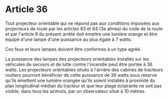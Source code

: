 # Article 36

Tout projecteur orientable qui ne répond pas aux conditions imposées aux projecteurs de route par les articles 83 et 84 (3e alinéa) du code de la route et par l'article 9 du présent arrêté doit émettre une lumière orange et être équipé d'une lampe d'une puissance au plus égale à 7 watts.

Ces feux et leurs lampes doivent être conformes à un type agréé.

La puissance des lampes des projecteurs orientables installés sur les véhicules de secours et de lutte contre l'incendie peut être portée à 36 watts. Les projecteurs orientables situés à l'arrière des cabines de tracteurs routiers pourront bénéficier de cette puissance de 36 watts sous réserve qu'ils émettent une lumière orangée qu'ils soient installés à proximité du plan longitudinal médian du tracteur et que leur plage éclairante ne soit pas visible, dans tous les azimuts, par un observateur situé à 10  mètres.
